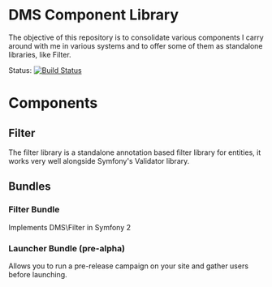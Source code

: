 # DMS Component Library

The objective of this repository is to consolidate various components I carry around with me in various systems and to offer some of them as standalone libraries, like Filter.

Status: [![Build Status](https://secure.travis-ci.org/rdohms/DMS.png?branch=master)](http://travis-ci.org/rdohms/DMS)

# Components

## Filter

The filter library is a standalone annotation based filter library for entities, it works very well alongside Symfony's Validator library.

## Bundles

### Filter Bundle

Implements DMS\Filter in Symfony 2

### Launcher Bundle (pre-alpha)

Allows you to run a pre-release campaign on your site and gather users before launching.